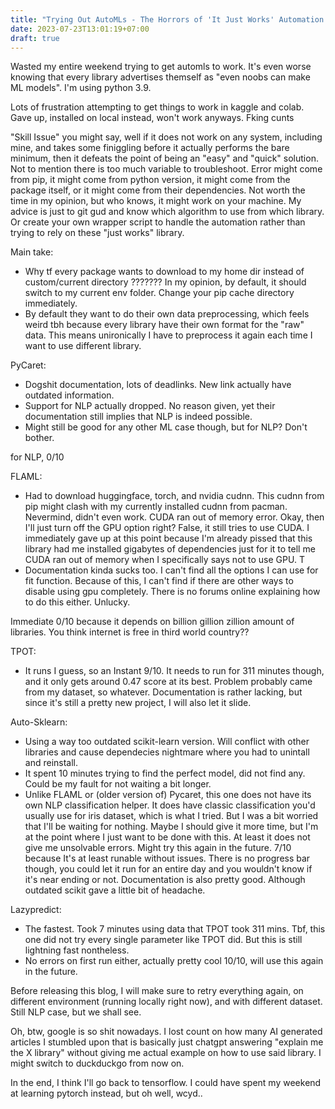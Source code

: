 ```yaml
---
title: "Trying Out AutoMLs - The Horrors of 'It Just Works' Automation Library"
date: 2023-07-23T13:01:19+07:00
draft: true
---
```


Wasted my entire weekend trying to get automls to work. It's even worse knowing that every library advertises themself as "even noobs can make ML models". I'm using python 3.9.

Lots of frustration attempting to get things to work in kaggle and colab. Gave up, installed on local instead, won't work anyways. Fking cunts

"Skill Issue" you might say, well if it does not work on any system, including mine, and takes some finiggling before it actually performs the bare minimum, then it defeats the point of being an "easy" and "quick" solution. Not to mention there is too much variable to troubleshoot. Error might come from pip, it might come from python version, it might come from the package itself, or it might come from their dependencies. Not worth the time in my opinion, but who knows, it might work on your machine. My advice is just to git gud and know which algorithm to use from which library. Or create your own wrapper script to handle the automation rather than trying to rely on these "just works" library.

Main take:
- Why tf every package wants to download to my home dir instead of custom/current directory ??????? In my opinion, by default, it should switch to my current env folder. Change your pip cache directory immediately.
- By default they want to do their own data preprocessing, which feels weird tbh because every library have their own format for the "raw" data. This means unironically I have to preprocess it again each time I want to use different library.

PyCaret:
- Dogshit documentation, lots of deadlinks. New link actually have outdated information.
- Support for NLP actually dropped. No reason given, yet their documentation still implies that NLP is indeed possible.
- Might still be good for any other ML case though, but for NLP? Don't bother.

for NLP, 0/10

FLAML:
- Had to download huggingface, torch, and nvidia cudnn. This cudnn from pip might clash with my currently installed cudnn from pacman. Nevermind, didn't even work. CUDA ran out of memory error. Okay, then I'll just turn off the GPU option right? False, it still tries to use CUDA. I immediately gave up at this point because I'm already pissed that this library had me installed gigabytes of dependencies just for it to tell me CUDA ran out of memory when I specifically says not to use GPU. T
- Documentation kinda sucks too. I can't find all the options I can use for fit function. Because of this, I can't find if there are other ways to disable using gpu completely. There is no forums online explaining how to do this either. Unlucky.

Immediate 0/10 because it depends on billion gillion zillion amount of libraries. You think internet is free in third world country??

TPOT:
- It runs I guess, so an Instant 9/10. It needs to run for 311 minutes though, and it only gets around 0.47 score at its best. Problem probably came from my dataset, so whatever. Documentation is rather lacking, but since it's still a pretty new project, I will also let it slide.

Auto-Sklearn:
- Using a way too outdated scikit-learn version. Will conflict with other libraries and cause dependecies nightmare where you had to unintall and reinstall. 
- It spent 10 minutes trying to find the perfect model, did not find any. Could be my fault for not waiting a bit longer.
- Unlike FLAML or (older version of) Pycaret, this one does not have its own NLP classification helper. It does have classic classification you'd usually use for iris dataset, which is what I tried. But I was a bit worried that I'll be waiting for nothing. Maybe I should give it more time, but I'm at the point where I just want to be done with this. At least it does not give me unsolvable errors. Might try this again in the future.
7/10 because It's at least runable without issues. There is no progress bar though, you could let it run for an entire day and you wouldn't know if it's near ending or not. Documentation is also pretty good. Although outdated scikit gave a little bit of headache.

Lazypredict:
- The fastest. Took 7 minutes using data that TPOT took 311 mins. Tbf, this one did not try every single parameter like TPOT did. But this is still lightning fast nontheless.
- No errors on first run either, actually pretty cool
10/10, will use this again in the future.

Before releasing this blog, I will make sure to retry everything again, on different environment (running locally right now), and with different dataset. Still NLP case, but we shall see.

Oh, btw, google is so shit nowadays. I lost count on how many AI generated articles I stumbled upon that is basically just chatgpt answering "explain me the X library" without giving me actual example on how to use said library. I might switch to duckduckgo from now on.

In the end, I think I'll go back to tensorflow. I could have spent my weekend at learning pytorch instead, but oh well, wcyd..
